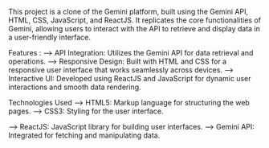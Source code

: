 This project is a clone of the Gemini platform, built using the Gemini API, HTML, CSS, JavaScript, and ReactJS. It replicates the core functionalities of Gemini, allowing users to interact with the API to retrieve and display data in a user-friendly interface.

Features : 
--> API Integration: Utilizes the Gemini API for data retrieval and operations.
--> Responsive Design: Built with HTML and CSS for a responsive user interface that works seamlessly across devices.
--> Interactive UI: Developed using ReactJS and JavaScript for dynamic user interactions and smooth data rendering.

Technologies Used
--> HTML5: Markup language for structuring the web pages.
--> CSS3: Styling for the user interface.

--> ReactJS: JavaScript library for building user interfaces.
--> Gemini API: Integrated for fetching and manipulating data.